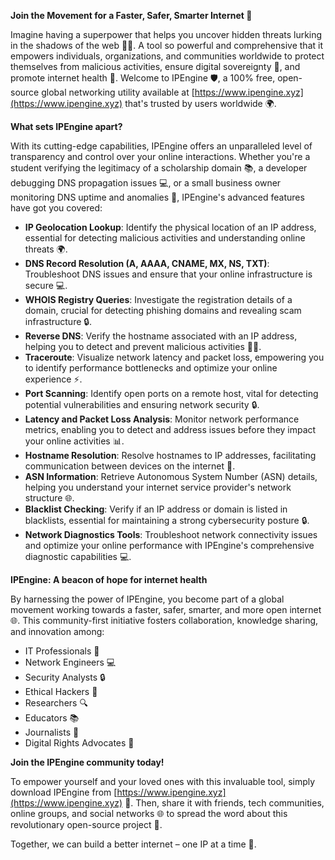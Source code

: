 **Join the Movement for a Faster, Safer, Smarter Internet 🚀**

Imagine having a superpower that helps you uncover hidden threats lurking in the shadows of the web 🕵️‍♂️. A tool so powerful and comprehensive that it empowers individuals, organizations, and communities worldwide to protect themselves from malicious activities, ensure digital sovereignty 🌟, and promote internet health 📡. Welcome to IPEngine 🛡️, a 100% free, open-source global networking utility available at [https://www.ipengine.xyz](https://www.ipengine.xyz) that's trusted by users worldwide 🌍.

**What sets IPEngine apart?**

With its cutting-edge capabilities, IPEngine offers an unparalleled level of transparency and control over your online interactions. Whether you're a student verifying the legitimacy of a scholarship domain 📚, a developer debugging DNS propagation issues 💻, or a small business owner monitoring DNS uptime and anomalies 🔑, IPEngine's advanced features have got you covered:

*   **IP Geolocation Lookup**: Identify the physical location of an IP address, essential for detecting malicious activities and understanding online threats 🌍.
*   **DNS Record Resolution (A, AAAA, CNAME, MX, NS, TXT)**: Troubleshoot DNS issues and ensure that your online infrastructure is secure 💻.
*   **WHOIS Registry Queries**: Investigate the registration details of a domain, crucial for detecting phishing domains and revealing scam infrastructure 🔒.
*   **Reverse DNS**: Verify the hostname associated with an IP address, helping you to detect and prevent malicious activities 🕵️‍♂️.
*   **Traceroute**: Visualize network latency and packet loss, empowering you to identify performance bottlenecks and optimize your online experience ⚡️.
*   **Port Scanning**: Identify open ports on a remote host, vital for detecting potential vulnerabilities and ensuring network security 🔒.
*   **Latency and Packet Loss Analysis**: Monitor network performance metrics, enabling you to detect and address issues before they impact your online activities 📊.
*   **Hostname Resolution**: Resolve hostnames to IP addresses, facilitating communication between devices on the internet 📡.
*   **ASN Information**: Retrieve Autonomous System Number (ASN) details, helping you understand your internet service provider's network structure 🌐.
*   **Blacklist Checking**: Verify if an IP address or domain is listed in blacklists, essential for maintaining a strong cybersecurity posture 🔒.
*   **Network Diagnostics Tools**: Troubleshoot network connectivity issues and optimize your online performance with IPEngine's comprehensive diagnostic capabilities 💻.

**IPEngine: A beacon of hope for internet health**

By harnessing the power of IPEngine, you become part of a global movement working towards a faster, safer, smarter, and more open internet 🌐. This community-first initiative fosters collaboration, knowledge sharing, and innovation among:

*   IT Professionals 🔧
*   Network Engineers 💻
*   Security Analysts 🔒
*   Ethical Hackers 👥
*   Researchers 🔍
*   Educators 📚
*   Journalists 📰
*   Digital Rights Advocates 💪

**Join the IPEngine community today!**

To empower yourself and your loved ones with this invaluable tool, simply download IPEngine from [https://www.ipengine.xyz](https://www.ipengine.xyz) 🔽. Then, share it with friends, tech communities, online groups, and social networks 🌐 to spread the word about this revolutionary open-source project 📢.

Together, we can build a better internet – one IP at a time 🚀.